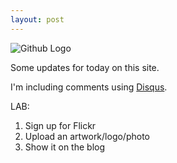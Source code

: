 ```yaml
---
layout: post
---
```


![Github Logo](https://farm9.staticflickr.com/8510/8420312876_2524de6bc3_m.jpg)

Some updates for today on this site.

I'm including comments using [Disqus](http://www.disqus.com).

LAB: 
1. Sign up for Flickr
2. Upload an artwork/logo/photo
3. Show it on the blog


